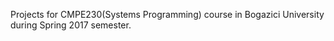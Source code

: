 Projects for CMPE230(Systems Programming) course in Bogazici University during Spring 2017 semester.
